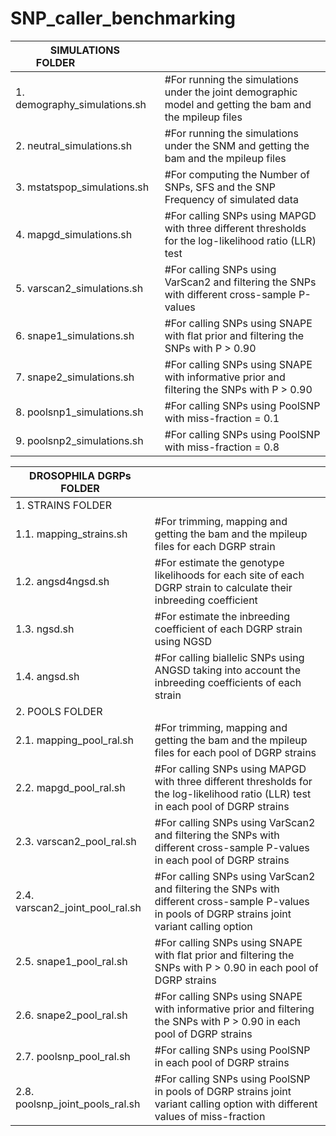 # SNP_caller_benchmarking

| SIMULATIONS FOLDER&nbsp;&nbsp;&nbsp;&nbsp;&nbsp;&nbsp;&nbsp;&nbsp;&nbsp;&nbsp;&nbsp;&nbsp;&nbsp;&nbsp;&nbsp;&nbsp;&nbsp;&nbsp;&nbsp;&nbsp;&nbsp;&nbsp; |  | 
| ---  | --- |
| 1. demography_simulations.sh | #For running the simulations under the joint demographic model and getting the bam and the mpileup files |   
| 2. neutral_simulations.sh | #For running the simulations under the SNM and getting the bam and the mpileup files |
| 3. mstatspop_simulations.sh | #For computing the Number of SNPs, SFS and the SNP Frequency of simulated data | 
| 4. mapgd_simulations.sh | #For calling SNPs using MAPGD with three different thresholds for the log-likelihood ratio (LLR) test | 
| 5. varscan2_simulations.sh | #For calling SNPs using VarScan2 and filtering the SNPs with different cross-sample P-values |  
| 6. snape1_simulations.sh | #For calling SNPs using SNAPE with flat prior and filtering the SNPs with P > 0.90 |  
| 7. snape2_simulations.sh | #For calling SNPs using SNAPE with informative prior and filtering the SNPs with P > 0.90 |   
| 8. poolsnp1_simulations.sh | #For calling SNPs using PoolSNP with miss-fraction = 0.1 |   
| 9. poolsnp2_simulations.sh | #For calling SNPs using PoolSNP with miss-fraction = 0.8 |   

| DROSOPHILA DGRPs FOLDER | |
| ---  | --- | 
| 1. STRAINS FOLDER | | 
| 1.1. mapping_strains.sh | #For trimming, mapping and getting the bam and the mpileup files for each DGRP strain | 
| 1.2. angsd4ngsd.sh | #For estimate the genotype likelihoods for each site of each DGRP strain to calculate their inbreeding coefficient |  
| 1.3. ngsd.sh | #For estimate the inbreeding coefficient of each DGRP strain using NGSD |  
| 1.4. angsd.sh | #For calling biallelic SNPs using ANGSD taking into account the inbreeding coefficients of each strain |   
| 2. POOLS FOLDER | | 
| 2.1. mapping_pool_ral.sh | #For trimming, mapping and getting the bam and the mpileup files for each pool of DGRP strains | 
| 2.2. mapgd_pool_ral.sh | #For calling SNPs using MAPGD with three different thresholds for the log-likelihood ratio (LLR) test in each pool of DGRP strains |  
| 2.3. varscan2_pool_ral.sh | #For calling SNPs using VarScan2 and filtering the SNPs with different cross-sample P-values in each pool of DGRP strains |  
| 2.4. varscan2_joint_pool_ral.sh | #For calling SNPs using VarScan2 and filtering the SNPs with different cross-sample P-values in pools of DGRP strains joint variant calling option |  
| 2.5. snape1_pool_ral.sh | #For calling SNPs using SNAPE with flat prior and filtering the SNPs with P > 0.90 in each pool of DGRP strains |  						
| 2.6. snape2_pool_ral.sh | #For calling SNPs using SNAPE with informative prior and filtering the SNPs with P > 0.90 in each pool of DGRP strains  | 
| 2.7. poolsnp_pool_ral.sh | #For calling SNPs using PoolSNP in each pool of DGRP strains |  
| 2.8. poolsnp_joint_pools_ral.sh | #For calling SNPs using PoolSNP in pools of DGRP strains joint variant calling option with different values of miss-fraction |  
